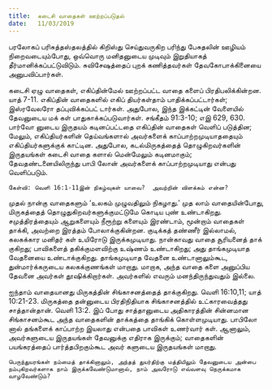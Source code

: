 ```yaml
---
title:  கடைசி வாதைகள் ஊற்றப்படுதல்
date:   11/03/2019
---
```


பரலோகப் பரிசுத்தஸ்தலத்தில் கிறிஸ்து செய்துவருகிற பரிந்து பேசுதலின் ஊழியம் நிறைவடையும்போது, ஒவ்வொரு மனிதனுடைய முடிவும் இறுதியாகத் தீர்மானிக்கப்பட்டுவிடும்.  சுவிசேஷத்தைப் புறக் கணித்தவர்கள் தேவகோபாக்கினையை அனுபவிப்பார்கள்.

கடைசி ஏழு வாதைகள், எகிப்தின்மேல் ஊற்றப்பட்ட வாதை களைப் பிரதிபலிக்கின்றன. யாத் 7-11.  எகிப்தின் வாதைகளில் எகிப் தியர்கள்தாம் பாதிக்கப்பட்டார்கள்; இஸ்ரவேலரோ தப்புவிக்கப்பட் டார்கள். அதுபோல, இந்த இக்கட்டின் வேளையில் தேவனுடைய மக் கள் பாதுகாக்கப்படுவார்கள். சங்கீதம் 91:3-10; எஇ 629, 630.  பார்வோ னுடைய இருதயம் கடினப்பட்டதை எகிப்தின் வாதைகள் வெளிப் படுத்தின; மேலும், எகிப்தியர்களின் தெய்வங்களால் அவர்களைக் காப்பாற்றமுடியாததையும் எகிப்தியர்களுக்குக் காட்டின.  அதுபோல, கடல்மிருகத்தைத் தொழுகிறவர்களின் இருதயங்கள் கடைசி வாதை களால் மென்மேலும் கடினமாகும்; தேவதண்டனையிலிருந்து பாபி லோன் அவர்களைக் காப்பாற்றமுடியாது என்பது வெளிப்படும்.

`கேள்வி: வெளி 16:1-11இன் நிகழ்வுகள் யாவை?  அவற்றின் விளக்கம் என்ன?`

முதல் நான்கு வாதைகளும் ‘உலகம் முழுவதிலும் நிகழாது.’ முத லாம் வாதையின்போது, மிருகத்தைத் தொழுதுகிறவர்களுக்குமட்டுமே கொடிய புண் உண்டாகிறது.  சமுத்திரத்தையும் ஆறுகளையும் நீரூற்று களையும் இரண்டாம், மூன்றாம் வாதைகள் தாக்கி, அவற்றை இரத்தம் போலாக்குகின்றன.  குடிக்கத் தண்ணீர் இல்லாமல், கலகக்கார மனிதர் கள் உயிரோடு இருக்கமுடியாது.  நான்காவது வாதை சூரியனைத் தாக் குகிறது; பாவிகளைத் தகிக்குமளவிற்கு உஷ்ணம் உண்டாகிறது; அது தாங்கமுடியாத வேதனையை உண்டாக்குகிறது. தாங்கமுடியாத வேதனை உண்டானாலும்கூட, துன்மார்க்கருடைய கலகக்குணங்கள் மாறாது.  மாறாக, அந்த வாதை களை அனுப்பிய தேவனை அவர்கள் தூஷிக்கிறார்கள்.  அவர்களில் எவரும் மனந்திருந்துவதும் இல்லை.

ஐந்தாம் வாதையானது மிருகத்தின் சிங்காசனத்தைத் தாக்குகிறது. வெளி 16:10,11; யாத் 10:21-23.  மிருகத்தை தன்னுடைய பிரதிநிதியாக சிங்காசனத்தில் உட்காரவைத்தது சாத்தான்தான். வெளி 13:2.  இப் போது சாத்தானுடைய அதிகாரத்தின் சின்னமான சிங்காசனம்கூட அந்த வாதைகளின் தாக்கத்தை தாங்கிக் கொள்ளமுடியாது.  பாபிலோ னால் தங்களைக் காப்பாற்ற இயலாது என்பதை பாவிகள் உணர்வார் கள்.  ஆனாலும், அவர்களுடைய இருதயங்கள் தேவனுக்கு எதிராக இருக்கும்; வாதைகளின் பயங்கரத்தைப் பார்த்தபிறகும்கூட அவர் களுடைய இருதயங்கள் மாறாது.

`பெருந்துயரங்கள் நம்மைத் தாக்கினாலும், அந்தத் துயர்திற்கு மத்தியிலும் தேவனுடைய அன்பை நம்புகிறவர்களாக நாம் இருக்கவேண்டுமானால், நாம் அவரோடு எவ்வளவு நெருக்கமாக வாழவேண்டும்?`